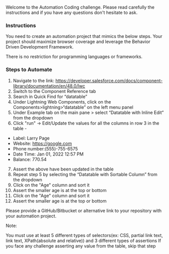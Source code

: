 Welcome to the Automation Coding challenge. Please read carefully the instructions and if you have any questions don't hesitate to ask.

### Instructions

You need to create an automation project that mimics the below steps. Your project should maximize browser coverage and leverage the Behavior Driven Development Framework.

There is no restriction for programming languages or frameworks.

### Steps to Automate

1. Navigate to the link: https://developer.salesforce.com/docs/component-library/documentation/en/48.0/lwc
2. Switch to the Component Reference tab
3. Search in Quick Find for “datatable”
4. Under Lightning Web Components, click on the Components>lightning>“datatable” on the left menu panel
5. Under Example tab on the main pane > select “Datatable with Inline Edit” from the dropdown
6. Click "run" -> Edit/Update the values for all the columns in row 3 in the table -

- Label: Larry Page
- Website: https://google.com
- Phone number:(555)-755-6575
- Date Time: Jan 01, 2022 12:57 PM
- Balance: 770.54

7. Assert the above have been updated in the table
8. Repeat step 5 by selecting the “Datatable with Sortable Column” from the dropdown
9. Click on the "Age" column and sort it
10. Assert the smaller age is at the top or bottom
11. Click on the "Age" column and sort it
12. Assert the smaller age is at the top or bottom

Please provide a GitHub/Bitbucket or alternative link to your repository with your automation project.

Note:

You must use at least 5 different types of selectors(ex: CSS, partial link text, link text, XPath(absolute and relative)) and 3 different types of assertions
If you face any challenge asserting any value from the table, skip that step

